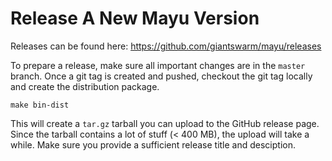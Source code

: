 # Release A New Mayu Version

Releases can be found here: https://github.com/giantswarm/mayu/releases

To prepare a release, make sure all important changes are in the `master` branch. Once
a git tag is created and pushed, checkout the git tag locally and create the
distribution package.

```nohighlight
make bin-dist
```

This will create a `tar.gz` tarball you can upload to the GitHub release
page. Since the tarball contains a lot of stuff (< 400 MB), the upload will
take a while. Make sure you provide a sufficient release title and desciption.
